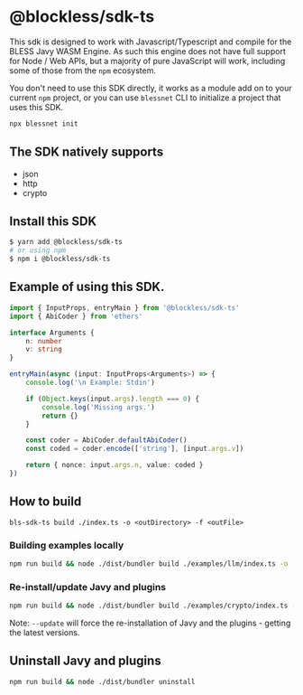 # @blockless/sdk-ts

This sdk is designed to work with Javascript/Typescript and compile for the BLESS Javy WASM Engine. As such this engine does not have full support for Node / Web APIs, but a majority of pure JavaScript will work, including some of those from the `npm` ecosystem.

You don't need to use this SDK directly, it works as a module add on to your current `npm` project, or you can use `blessnet` CLI to initialize a project that uses this SDK.

```bash
npx blessnet init
```

## The SDK natively supports

- json
- http
- crypto


## Install this SDK

```bash
$ yarn add @blockless/sdk-ts
# or using npm
$ npm i @blockless/sdk-ts
```

## Example of using this SDK.

```ts
import { InputProps, entryMain } from '@blockless/sdk-ts'
import { AbiCoder } from 'ethers'

interface Arguments {
	n: number
	v: string
}

entryMain(async (input: InputProps<Arguments>) => {
	console.log('\n Example: Stdin')

	if (Object.keys(input.args).length === 0) {
		console.log('Missing args.')
		return {}
	}

	const coder = AbiCoder.defaultAbiCoder()
	const coded = coder.encode(['string'], [input.args.v])

	return { nonce: input.args.n, value: coded }
})
```

## How to build

`bls-sdk-ts build ./index.ts -o <outDirectory> -f <outFile>`

### Building examples locally

```sh
npm run build && node ./dist/bundler build ./examples/llm/index.ts -o ./build -f llm-example.wasm --features llm
```

### Re-install/update Javy and plugins

```sh
npm run build && node ./dist/bundler build ./examples/crypto/index.ts -o ./build -f crypto-example.wasm --update
```

Note: `--update` will force the re-installation of Javy and the plugins - getting the latest versions.

## Uninstall Javy and plugins

```sh
npm run build && node ./dist/bundler uninstall
```
